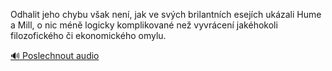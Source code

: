 
Odhalit jeho chybu však není, jak ve svých brilantních esejích ukázali Hume a Mill, o nic méně logicky komplikované než vyvrácení jakéhokoli filozofického či ekonomického omylu.

[🔊 Poslechnout audio](/data/7-paragraphs/audio/chapter_13/para_005-Odhalit-jeho-chybu-vak-nen-jak-ve-svch-brilant.mp3)
